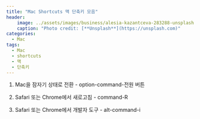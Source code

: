 ```yaml
---
title: "Mac Shortcuts 맥 단축키 모음"
header:
    image: ../assets/images/business/alesia-kazantceva-283288-unsplash.jpg
    caption: "Photo credit: [**Unsplash**](https://unsplash.com)"
categories:
  - Mac
tags:
  - Mac
  - shortcuts
  - 맥
  - 단축키
---
```


1. Mac을 잠자기 상태로 전환 - option-command-전원 버튼

2. Safari 또는 Chrome에서 새로고침 - command-R

3. Safari 또는 Chrome에서 개발자 도구 - alt-command-i



